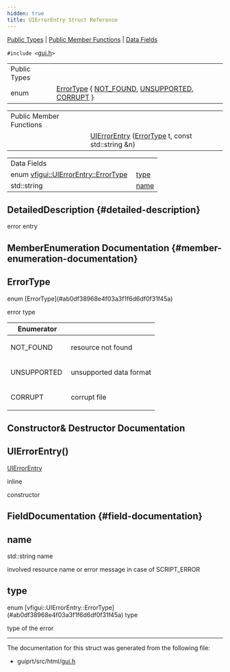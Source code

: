 ```yaml
---
hidden: true
title: UIErrorEntry Struct Reference
---
```


[Public Types](#pub-types) \| [Public Member Functions](#pub-methods) \| [Data Fields](#pub-attribs)

`#include <`<a href="gui_8h_source.md">gui.h</a>`>`

|  |  |
|----|----|
| Public Types |  |
| enum   | [ErrorType](#ab0df38968e4f03a3f1f6d6df0f31f45a) { [NOT_FOUND](#ab0df38968e4f03a3f1f6d6df0f31f45aacdaa2919bac56fe1090eb3dbb9526472), [UNSUPPORTED](#ab0df38968e4f03a3f1f6d6df0f31f45aadb29f51e8818eebf58eaf92ba47467c9), [CORRUPT](#ab0df38968e4f03a3f1f6d6df0f31f45aab12f2ed7d74c470a240047ce447fc99c) } |

|  |  |
|----|----|
| Public Member Functions |  |
|   | [UIErrorEntry](#ae48b43984f57ded4a259a40cdb9ba480) ([ErrorType](#ab0df38968e4f03a3f1f6d6df0f31f45a) t, const std::string &n) |

|  |  |
|----|----|
| Data Fields |  |
| enum [vfigui::UIErrorEntry::ErrorType](#ab0df38968e4f03a3f1f6d6df0f31f45a)  | [type](#ae4626eb4c5637a89b72a38dcc42e71e7) |
| std::string  | [name](#a9b45b3e13bd9167aab02e17e08916231) |

## DetailedDescription {#detailed-description}

error entry

## MemberEnumeration Documentation {#member-enumeration-documentation}

## ErrorType <a href="#ab0df38968e4f03a3f1f6d6df0f31f45a" id="ab0df38968e4f03a3f1f6d6df0f31f45a"></a>

<p>enum [ErrorType](#ab0df38968e4f03a3f1f6d6df0f31f45a)</p>

error type

| Enumerator   |                                                  |
|--------------|--------------------------------------------------|
| NOT_FOUND    | <p>resource not found</p>      |
| UNSUPPORTED  | <p>unsupported data format</p> |
| CORRUPT      | <p>corrupt file</p>            |

## Constructor& Destructor Documentation

## UIErrorEntry() <a href="#ae48b43984f57ded4a259a40cdb9ba480" id="ae48b43984f57ded4a259a40cdb9ba480"></a>

<p><a href="structvfigui_1_1_u_i_error_entry.md">UIErrorEntry</a></p>

inline

constructor

## FieldDocumentation {#field-documentation}

## name <a href="#a9b45b3e13bd9167aab02e17e08916231" id="a9b45b3e13bd9167aab02e17e08916231"></a>

<p>std::string name</p>

involved resource name or error message in case of SCRIPT_ERROR

## type <a href="#ae4626eb4c5637a89b72a38dcc42e71e7" id="ae4626eb4c5637a89b72a38dcc42e71e7"></a>

<p>enum [vfigui::UIErrorEntry::ErrorType](#ab0df38968e4f03a3f1f6d6df0f31f45a) type</p>

type of the error

------------------------------------------------------------------------

The documentation for this struct was generated from the following file:

- guiprt/src/html/<a href="gui_8h_source.md">gui.h</a>
